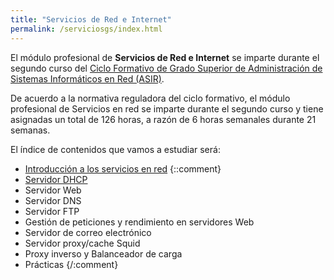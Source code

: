 ```yaml
---
title: "Servicios de Red e Internet"
permalink: /serviciosgs/index.html
---
```


El módulo profesional de **Servicios de Red e Internet** se imparte durante el segundo curso del [Ciclo Formativo de Grado Superior de Administración de Sistemas Informáticos en Red (ASIR)](http://www.aapri.es/curriculo/fp/asir).

De acuerdo a la normativa reguladora del ciclo formativo, el módulo profesional de Servicios en red se imparte durante el segundo curso y tiene asignadas un total de 126 horas, a razón de 6 horas semanales durante 21 semanas.

El índice de contenidos que vamos a estudiar será:

* [Introducción a los servicios en red](u01)
{::comment}
* [Servidor DHCP](u02)
* Servidor Web
* Servidor DNS
* Servidor FTP
* Gestión de peticiones y rendimiento en servidores Web
* Servidor de correo electrónico
* Servidor proxy/cache Squid
* Proxy inverso y Balanceador de carga
* Prácticas
{/:comment}


